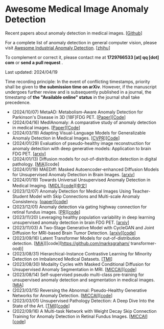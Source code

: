 # Awesome Medical Image Anomaly Detection

Recent papers about anomaly detection in medical images. [[Github](https://github.com/MedAIerHHL/awesome-medical-image-anoraml-detection)]

For a complete list of anomaly detection in general computer vision, please visit [Awesome Industrial Anomaly Detection](https://github.com/M-3LAB/awesome-industrial-anomaly-detection). [[zhihu](https://zhuanlan.zhihu.com/p/674050907)]

To complement or correct it, please contact me at **1729766533 [at] qq [dot]  com** or  **send a pull request** .

Last updated: 2024/04/19

Time recording principle: In the event of conflicting timestamps, priority shall be given to **the submission time on arXiv**. However, if the manuscript undergoes further review and is subsequently published in a journal, the timestamp of **the "Available online" status** in the journal shall take precedence.

* (2024/10/07) MetaAD: Metabolism-Aware Anomaly Detection for Parkinson's Disease in 3D [18F]FDG PET. [[Paper](https://link.springer.com/chapter/10.1007/978-3-031-72069-7_28)][[Code](https://github.com/MedAIerHHL/MetaAD)]
* (2024/04/16) MedIAnomaly: A comparative study of anomaly detection in medical images. [[Paper](https://arxiv.org/abs/2404.04518)][[Code](https://github.com/caiyu6666/MedIAnomaly)]
* (2024/03/19) Adapting Visual-Language Models for Generalizable Anomaly Detection in Medical Images. [[CVPR](https://arxiv.org/abs/2403.12570)][[Code](https://github.com/MediaBrain-SJTU/MVFA-AD)]
* (2024/01/29) Evaluation of pseudo-healthy image reconstruction for anomaly detection with deep generative models: Application to brain FDG PET. [[arxiv](https://arxiv.org/abs/2401.16363)]
* (2024/01/13) Diffusion models for out-of-distribution detection in digital pathology. [[MIA](https://doi.org/10.1016/j.media.2024.103088)][code]
* (2024/01/19) MAEDiff: Masked Autoencoder-enhanced Diffusion Models for Unsupervised Anomaly Detection in Brain Images. [[arxiv](https://arxiv.org/abs/2401.10561)]
* (2024/01/19) Towards Universal Unsupervised Anomaly Detection in Medical Imaging. [[MIDL](http://arxiv.org/abs/2401.10637)][[code](https://github.com/ci-ber/RA)][[中文](https://arxivtools.blob.core.windows.net/xueshuxiangzipaperhtml/2024_1_22/2401.10637.pdf)]
* (2023/12/07) Anomaly Detection for Medical Images Using Teacher-Student Model with Skip Connections and Multi-scale Anomaly Consistency. [[paper](https://d197for5662m48.cloudfront.net/documents/publicationstatus/180114/preprint_pdf/2ad0e14997d216f1a26bc8c8a6d710ac.pdf)][[code](https://github.com/Arktis2022/Skip-TS)]
* (2023/12/01) Anomaly detection via gating highway connection for retinal fundus images. [[PR](https://doi.org/10.1016/j.patcog.2023.110167)][[code](https://github.com/WentianZhang-ML/GatingAno)]
* (2023/11/20) Leveraging healthy population variability in deep learning unsupervised anomaly detection in brain FDG PET. [[arxiv](http://arxiv.org/abs/2311.12081)]
* (2023/11/03) A Two-Stage Generative Model with CycleGAN and Joint Diffusion for MRI-based Brain Tumor Detection. [[arxiv](http://arxiv.org/abs/2311.03074)][[code](https://github.com/zhyjSIAT/A-Two-Stage-CycleGAN-VE-BRATS2020)]
* (2023/09/16) Latent Transformer Models for out-of-distribution detection. [[MIA](https://doi.org/10.1016/j.media.2023.102967)][[code](https://github.com/marksgraham/ transformer-ood)]
* (2023/08/31) Hierarchical-Instance Contrastive Learning for Minority Detection on Imbalanced Medical Datasets. [[TMI](https://doi.org/10.1109/TMI.2023.3310716)]
* (2023/08/30) Modality Cycles with Masked Conditional Diffusion for Unsupervised Anomaly Segmentation in MRI. [[MICCAI](https://arxiv.org/pdf/2308.16150.pdf)][[code](https://github.com/ZiyunLiang/MMCCD)]
* (2023/08/14) Self-supervised pseudo multi-class pre-training for unsupervised anomaly detection and segmentation in medical images. [[MIA](https://doi.org/10.1016/j.media.2023.102930)]
* (2023/03/15) Reversing the Abnormal: Pseudo-Healthy Generative Networks for Anomaly Detection. [[MICCAI](https://link.springer.com/chapter/10.1007/978-3-031-43904-9_29)][[code](https://github.com/ci-ber/PHANES)]
* (2023/03/01) Unsupervised Pathology Detection: A Deep Dive Into the State of the Art. [[TMI](https://ieeexplore.ieee.org/document/10197302/)][[code](https://github.com/iolag/UPD_study/)]
* (2022/09/16) A Multi-task Network with Weight Decay Skip Connection Training for Anomaly Detection in Retinal Fundus Images. [[MICCAI](https://link.springer.com/chapter/10.1007/978-3-031-16434-7_63)][[code](https://github.com/WentianZhang-ML/WDMT-Net)]
